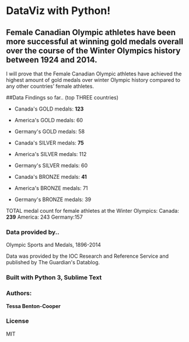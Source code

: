 # DataViz with Python!

## Female Canadian Olympic athletes have been more successful at winning gold medals overall over the course of the Winter Olympics history between 1924 and 2014.

I will prove that the Female Canadian Olympic athletes have achieved the highest amount of gold medals over winter Olympic history compared to any other countries’ female athletes. 

##Data Findings so far.. (top THREE countries)


- Canada's GOLD medals: **123**
- America's GOLD medals: 60
- Germany's GOLD medals: 58

- Canada's SILVER medals: **75**
- America's SILVER medals: 112
- Germany's SILVER medals: 60

- Canada's BRONZE medals: **41**
- America's BRONZE medals: 71
- Germany's BRONZE medals: 39

TOTAL medal count for female athletes at the Winter Olympics: 
Canada: **239**
America: 243
Germany:157

### Data provided by..
Olympic Sports and Medals, 1896-2014		
		
Data was provided by the IOC Research and Reference Service and published by The Guardian's Datablog.		

### Built with Python 3, Sublime Text

### Authors:
**Tessa Benton-Cooper**

### License
MIT